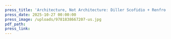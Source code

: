 ```yaml
---
press_title: 'Architecture, Not Architecture: Diller Scofidio + Renfro'
press_date: 2025-10-27 00:00:00
press_image: /uploads/9781838667207-us.jpg
pdf_path:
press_link:
---
```

